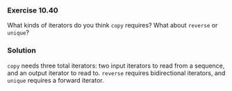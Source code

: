 ### Exercise 10.40

What kinds of iterators do you think `copy` requires? What about `reverse` or
`unique`?

### Solution

`copy` needs three total iterators: two input iterators to read from a sequence,
and an output iterator to read to. `reverse` requires bidirectional iterators,
and `unique` requires a forward iterator.
